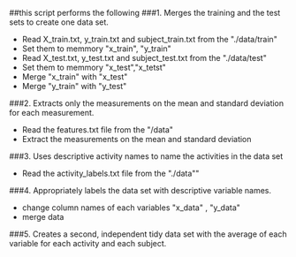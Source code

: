 ##this script performs the following
###1. Merges the training and the test sets to create one data set.
* Read X_train.txt, y_train.txt and subject_train.txt from the "./data/train" 
* Set them to memmory "x_train", "y_train"
* Read X_test.txt, y_test.txt and subject_test.txt from the "./data/test"
* Set them to memmory "x_test","x_tetst"
* Merge "x_train" with "x_test"
* Merge "y_train" with "y_test"

###2. Extracts only the measurements on the mean and standard deviation for each measurement. 
* Read the features.txt file from the "/data"
* Extract the measurements on the mean and standard deviation

###3. Uses descriptive activity names to name the activities in the data set
* Read the activity_labels.txt file from the "./data""

###4. Appropriately labels the data set with descriptive variable names. 
* change column names of each variables "x_data" , "y_data"
* merge data

###5. Creates a second, independent tidy data set with the average of each variable for each activity and each subject. 
